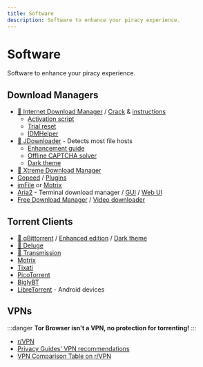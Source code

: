 ```yaml
---
title: Software
description: Software to enhance your piracy experience.
---
```


# Software

Software to enhance your piracy experience.

## Download Managers

- [🌟 Internet Download Manager](https://www.internetdownloadmanager.com) /
  [Crack](https://cracksurl.com/internet-download-manager) &
  [instructions](https://rentry.org/installidm)
  - [Activation script](https://github.com/lstprjct/IDM-Activation-Script)
  - [Trial reset](https://github.com/J2TEAM/idm-trial-reset)
  - [IDMHelper](https://github.com/unamer/IDMHelper)
- [🌟 JDownloader](https://jdownloader.org/jdownloader2) - Detects most file
  hosts
  - [Enhancement guide](https://lemmy.world/post/3098414)
  - [Offline CAPTCHA solver](https://github.com/cracker0dks/CaptchaSolver)
  - [Dark theme](https://support.jdownloader.org/Knowledgebase/Article/View/dark-mode-theme)
- [🌟 Xtreme Download Manager](https://xtremedownloadmanager.com)
- [Gopeed](https://gopeed.com) /
  [Plugins](https://github.com/search?q=topic%3Agopeed-extension&type=repositories)
- [imFile](https://github.com/imfile-io/imfile-desktop) or
  [Motrix](https://motrix.app)
- [Aria2](https://aria2.github.io) - Terminal download manager /
  [GUI](https://persepolisdm.github.io) /
  [Web UI](https://github.com/ziahamza/webui-aria2)
- [Free Download Manager](https://www.freedownloadmanager.org) /
  [Video downloader](https://github.com/meowcateatrat/elephant)

## Torrent Clients

- [🌟 qBittorrent](https://www.qbittorrent.org) /
  [Enhanced edition](https://github.com/c0re100/qBittorrent-Enhanced-Edition) /
  [Dark theme](https://draculatheme.com/qbittorrent)
- [🌟 Deluge](https://dev.deluge-torrent.org)
- [🌟 Transmission](https://transmissionbt.com)
- [Motrix](https://motrix.app)
- [Tixati](https://tixati.com)
- [PicoTorrent](https://picotorrent.org)
- [BiglyBT](https://www.biglybt.com)
- [LibreTorrent](https://github.com/proninyaroslav/libretorrent) - Android
  devices

## VPNs

:::danger
**Tor Browser isn't a VPN, no protection for torrenting!**
:::

- [r/VPN](https://www.reddit.com/r/VPN)
- [Privacy Guides' VPN recommendations](https://www.privacyguides.org/en/vpn)
- [VPN Comparison Table on r/VPN](https://www.reddit.com/m736zt)

